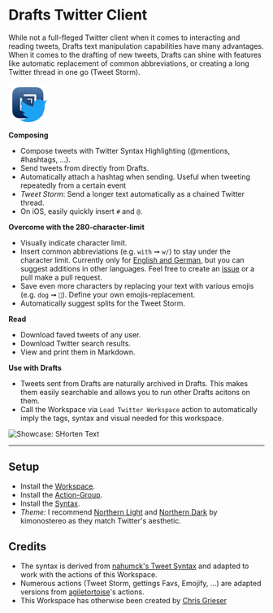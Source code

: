 # Drafts Twitter Client
While not a full-fleged Twitter client when it comes to interacting and reading tweets, Drafts text manipulation capabilities have many advantages. When it comes to the drafting of new tweets, Drafts can shine with features like automatic replacement of common abbreviations, or creating a long Twitter thread in one go (Tweet Storm).

<img src="https://github.com/chrisgrieser/twitter-workspace-for-drafts/blob/main/Draft%20+%20Twitter.png?raw=true" alt="Icon for Drafts Twitter Client" width=15% height=15%>

**Composing**
- Compose tweets with Twitter Syntax Highlighting (@mentions, #hashtags, ...).
- Send tweets from directly from Drafts.
- Automatically attach a hashtag when sending. Useful when tweeting repeatedly from a certain event
- _Tweet Storm_: Send a longer text automatically as a chained Twitter thread.
- On iOS, easily quickly insert `#` and `@`.

**Overcome with the 280-character-limit**
- Visually indicate character limit.
- Insert common abbreviations (e.g. `with` ➞  `w/`) to stay under the character limit. Currently only for [English and German](https://github.com/chrisgrieser/twitter-workspace-for-drafts/blob/main/shorten_list.csv), but you can suggest  additions in other languages. Feel free to create an [issue](https://github.com/chrisgrieser/twitter-workspace-for-drafts/issues) or a pull make a pull request.
-  Save even more characters by replacing your text with various emojis (e.g. `dog` ➞ `🐶`). Define your own emojis-replacement.
-  Automatically suggest splits for the Tweet Storm.

**Read**
- Download faved tweets of any user.
- Download Twitter search results.
- View and print them in Markdown.

**Use with Drafts**
- Tweets sent from Drafts are naturally archived in Drafts. This makes them easily searchable and allows you to run other Drafts acitons on them.
- Call the Workspace via `Load Twitter Workspace` action to automatically imply the tags, syntax and visual needed for this workspace.

<img src="https://i.imgur.com/xSYEbKe.gif" alt="Showcase: SHorten Text" width=50% height=50%>

---

## Setup
- Install the [Workspace](https://actions.getdrafts.com/w/1mN).
- Install the [Action-Group](https://actions.getdrafts.com/g/1mP).
- Install the [Syntax](https://actions.getdrafts.com/s/1mM).
- _Theme:_ I recommend [Northern Light](https://actions.getdrafts.com/t/1jC) and [Northern Dark](https://actions.getdrafts.com/t/1jD) by kimonostereo as they match Twitter's aesthetic. 

## Credits
- The syntax is derived from [nahumck's Tweet Syntax](https://actions.getdrafts.com/s/1iw) and adapted to work with the actions of this Workspace.
- Numerous actions (Tweet Storm, gettings Favs, Emojify, ...) are adapted versions from [agiletortoise](https://agiletortoise.com/)'s actions.
- This Workspace has otherwise been created by [Chris Grieser](https://chris-grieser.de/)

